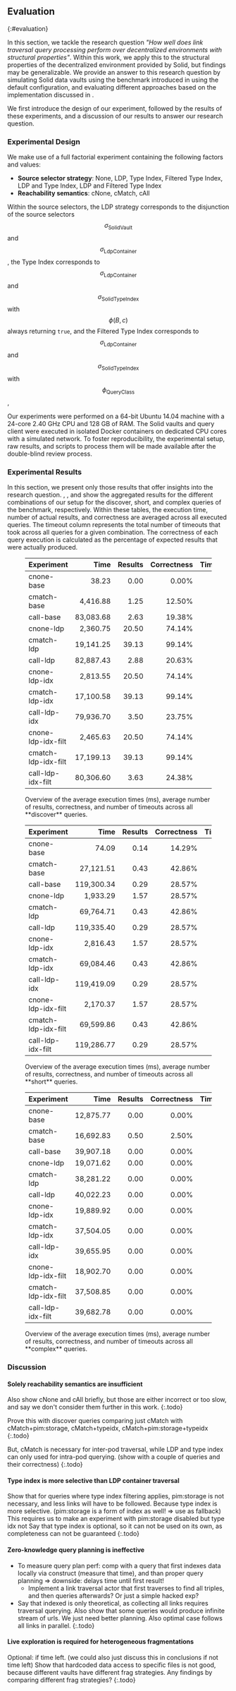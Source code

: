 ## Evaluation
{:#evaluation}

In this section, we tackle the research question _"How well does link traversal query processing perform over decentralized environments with structural properties"_.
Within this work, we apply this to the structural properties of the decentralized environment provided by Solid,
but findings may be generalizable.
We provide an answer to this research question by simulating Solid data vaults using the benchmark introduced in [](#benchmark) using the default configuration,
and evaluating different approaches based on the implementation discussed in [](#approach).

We first introduce the design of our experiment,
followed by the results of these experiments,
and a discussion of our results to answer our research question.

### Experimental Design

We make use of a full factorial experiment containing the following factors and values:

- **Source selector strategy**: None, LDP, Type Index, Filtered Type Index, LDP and Type Index, LDP and Filtered Type Index
- **Reachability semantics**: cNone, cMatch, cAll

Within the source selectors, the LDP strategy corresponds to the disjunction of the source selectors $$\sigma_{\text{SolidVault}}$$ and $$\sigma_{\text{LdpContainer}}$$,
the Type Index corresponds to $$\sigma_{\text{LdpContainer}}$$ and $$\sigma_{\text{SolidTypeIndex}}$$ with $$\phi(B, c)$$ always returning `true`,
and the Filtered Type Index corresponds to $$\sigma_{\text{LdpContainer}}$$ and $$\sigma_{\text{SolidTypeIndex}}$$ with $$\phi_{\text{QueryClass}}$$,

Our experiments were performed on a 64-bit Ubuntu 14.04 machine with a 24-core 2.40 GHz CPU and 128 GB of RAM.
The Solid vaults and query client were executed in isolated Docker containers on dedicated CPU cores with a simulated network.
To foster reproducibility,
the experimental setup, raw results, and scripts to process them will be made available after the double-blind review process.

### Experimental Results

In this section, we present only those results that offer insights into the research question.
[](#results-queries-discover), [](#results-queries-short), and [](#results-queries-complex)
show the aggregated results for the different combinations of our setup
for the discover, short, and complex queries of the benchmark, respectively.
Within these tables, the execution time, number of actual results, and correctness are averaged across all executed queries.
The timeout column represents the total number of timeouts that took across all queries for a given combination.
The correctness of each query execution is calculated as the percentage of expected results that were actually produced.

<figure id="results-queries-discover" class="table" markdown="1">

| Experiment | Time | Results | Correctness | Timeouts |
| --- | ---: | ---: | ---: | ---: |
| cnone-base | 38.23 | 0.00 | 0.00% | 0 |
| cmatch-base | 4,416.88 | 1.25 | 12.50% | 0 |
| call-base | 83,083.68 | 2.63 | 19.38% | 7 |
| cnone-ldp | 2,360.75 | 20.50 | 74.14% | 0 |
| cmatch-ldp | 19,141.25 | 39.13 | 99.14% | 0 |
| call-ldp | 82,887.43 | 2.88 | 20.63% | 7 |
| cnone-ldp-idx | 2,813.55 | 20.50 | 74.14% | 0 |
| cmatch-ldp-idx | 17,100.58 | 39.13 | 99.14% | 0 |
| call-ldp-idx | 79,936.70 | 3.50 | 23.75% | 7 |
| cnone-ldp-idx-filt | 2,465.63 | 20.50 | 74.14% | 0 |
| cmatch-ldp-idx-filt | 17,199.13 | 39.13 | 99.14% | 0 |
| call-ldp-idx-filt | 80,306.60 | 3.63 | 24.38% | 7 |

<figcaption markdown="block">
Overview of the average execution times (ms), average number of results, correctness, and number of timeouts across all **discover** queries.
</figcaption>
</figure>

<figure id="results-queries-short" class="table" markdown="1">

| Experiment | Time | Results | Correctness | Timeouts |
| --- | ---: | ---: | ---: | ---: |
| cnone-base | 74.09 | 0.14 | 14.29% | 0 |
| cmatch-base | 27,121.51 | 0.43 | 42.86% | 2 |
| call-base | 119,300.34 | 0.29 | 28.57% | 7 |
| cnone-ldp | 1,933.29 | 1.57 | 28.57% | 0 |
| cmatch-ldp | 69,764.71 | 0.43 | 42.86% | 4 |
| call-ldp | 119,335.40 | 0.29 | 28.57% | 7 |
| cnone-ldp-idx | 2,816.43 | 1.57 | 28.57% | 0 |
| cmatch-ldp-idx | 69,084.46 | 0.43 | 42.86% | 4 |
| call-ldp-idx | 119,419.09 | 0.29 | 28.57% | 7 |
| cnone-ldp-idx-filt | 2,170.37 | 1.57 | 28.57% | 0 |
| cmatch-ldp-idx-filt | 69,599.86 | 0.43 | 42.86% | 4 |
| call-ldp-idx-filt | 119,286.77 | 0.29 | 28.57% | 7 |

<figcaption markdown="block">
Overview of the average execution times (ms), average number of results, correctness, and number of timeouts across all **short** queries.
</figcaption>
</figure>

<figure id="results-queries-complex" class="table" markdown="1">

| Experiment | Time | Results | Correctness | Timeouts |
| --- | ---: | ---: | ---: | ---: |
| cnone-base | 12,875.77 | 0.00 | 0.00% | 1 |
| cmatch-base | 16,692.83 | 0.50 | 2.50% | 4 |
| call-base | 39,907.18 | 0.00 | 0.00% | 12 |
| cnone-ldp | 19,071.62 | 0.00 | 0.00% | 4 |
| cmatch-ldp | 38,281.22 | 0.00 | 0.00% | 11 |
| call-ldp | 40,022.23 | 0.00 | 0.00% | 12 |
| cnone-ldp-idx | 19,889.92 | 0.00 | 0.00% | 4 |
| cmatch-ldp-idx | 37,504.05 | 0.00 | 0.00% | 11 |
| call-ldp-idx | 39,655.95 | 0.00 | 0.00% | 12 |
| cnone-ldp-idx-filt | 18,902.70 | 0.00 | 0.00% | 4 |
| cmatch-ldp-idx-filt | 37,508.85 | 0.00 | 0.00% | 11 |
| call-ldp-idx-filt | 39,682.78 | 0.00 | 0.00% | 12 |

<figcaption markdown="block">
Overview of the average execution times (ms), average number of results, correctness, and number of timeouts across all **complex** queries.
</figcaption>
</figure>

### Discussion

#### Solely reachability semantics are insufficient

Also show cNone and cAll briefly, but those are either incorrect or too slow, and say we don't consider them further in this work.
{:.todo}

Prove this with discover queries comparing just cMatch with cMatch+pim:storage, cMatch+typeidx, cMatch+pim:storage+typeidx
{:.todo}

But, cMatch is necessary for inter-pod traversal, while LDP and type index can only used for intra-pod querying. (show with a couple of queries and their correctness)
{:.todo}

#### Type index is more selective than LDP container traversal

Show that for queries where type index filtering applies, pim:storage is not necessary, and less links will have to be followed. Because type index is more selective. (pim:storage is a form of index as well! => use as fallback)
This requires us to make an experiment with pim:storage disabled but type idx not
Say that type index is optional, so it can not be used on its own, as completeness can not be guaranteed
{:.todo}

#### Zero-knowledge query planning is ineffective

- To measure query plan perf: comp with a query that first indexes data locally via construct (measure that time), and than proper query planning => downside: delays time until first result!
	- Implement a link traversal actor that first traverses to find all triples, and then queries afterwards? Or just a simple hacked exp?
- Say that indexed is only theoretical, as collecting all links requires traversal querying. Also show that some queries would produce infinite stream of urls. We just need better planning. Also optimal case follows all links in parallel.
{:.todo}

#### Live exploration is required for heterogeneous fragmentations

Optional: if time left. (we could also just discuss this in conclusions if not time left)
Show that hardcoded data access to specific files is not good, because different vaults have different frag strategies.
Any findings by comparing different frag strategies?
{:.todo}
